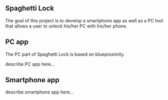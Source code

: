 ## Spaghetti Lock

The goal of this project is to develop a smartphone app as well as a PC tool that allows a user to unlock his/her PC with his/her phone.

## PC app

The PC part of Spaghetti Lock is based on blueproximity.

describe PC app here...

## Smartphone app

describe smartphone app here...


